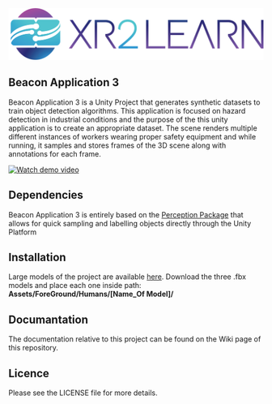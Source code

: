 ![XR2Learn](https://github.com/XR2Learn/.github/blob/main/images/XR2Learn%20logo.png)

## Beacon Application 3

Beacon Application 3 is a Unity Project that generates synthetic datasets to train object detection algorithms. This application is focused on hazard detection in industrial conditions and the purpose of the this unity application is to create an appropriate dataset. The scene renders multiple different instances of workers wearing proper safety equipment and while running, it samples and stores frames of the 3D scene along with annotations for each frame.

[![Watch demo video](https://img.youtube.com/vi/f09_8rrUqxo/maxresdefault.jpg)](https://youtu.be/f09_8rrUqxo)

## Dependencies

Beacon Application 3 is entirely based on the [Perception Package](https://github.com/Unity-Technologies/com.unity.perception) that allows for quick sampling and labelling objects directly through the Unity Platform

## Installation

Large models of the project are available [here](https://drive.google.com/drive/folders/1X5IiqP73NPqwTjkL7KiycRXF4Z2NAhHN?usp=sharing). 
Download the three .fbx models and place each one inside path: **Assets/ForeGround/Humans/[Νame_Οf Μodel]/**
## Documantation 

The documentation relative to this project can be found on the Wiki page of this repository.


## Licence 

Please see the LICENSE file for more details.





























